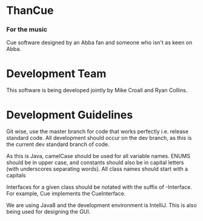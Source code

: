 # ThanCue #
### For the music ###
Cue software designed by an Abba fan and someone who isn't as keen on Abba.

# Development Team
This software is being developed jointly by Mike Croall and Ryan Collins.

# Development Guidelines
Git wise, use the master branch for code that works perfectly i.e. release standard code. All development should occur on the dev branch, as this is the current dev standard branch of code. 

As this is Java, camelCase should be used for all variable names. ENUMS should be in upper case, and constants should also be in capital letters (with underscores separating words). All class names should start with a capitals

Interfaces for a given class should be notated with the suffix of -Interface. For example, Cue implements the CueInterface.

We are using Java8 and the development environment is IntelliJ. This is also being used for designing the GUI.
